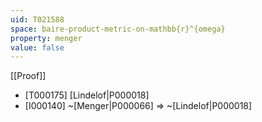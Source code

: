 ```yaml
---
uid: T021588
space: baire-product-metric-on-mathbb{r}^{omega}
property: menger
value: false
---
```

[[Proof]]

* [T000175] [Lindelof|P000018]
* [I000140] ~[Menger|P000066] => ~[Lindelof|P000018]

